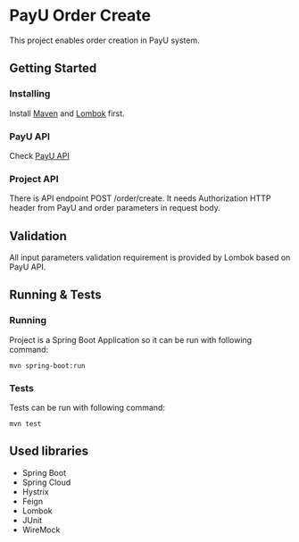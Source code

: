 # PayU Order Create

This project enables order creation in PayU system.

## Getting Started


### Installing

Install [Maven](https://maven.apache.org/) and [Lombok](https://projectlombok.org/) first.

### PayU API

Check [PayU API](http://developers.payu.com/pl/restapi.html)

### Project API

There is API endpoint POST /order/create. It needs Authorization HTTP header from PayU and order parameters in request body.


## Validation

All input parameters validation requirement is provided by Lombok based on PayU API.


## Running & Tests

### Running

Project is a Spring Boot Application so it can be run with following command:

```
mvn spring-boot:run
```

### Tests

Tests can be run with following command:

```
mvn test
```


## Used libraries

* Spring Boot
* Spring Cloud
* Hystrix
* Feign
* Lombok
* JUnit
* WireMock
